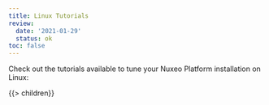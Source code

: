 ```yaml
---
title: Linux Tutorials
review:
  date: '2021-01-29'
  status: ok
toc: false
---
```


Check out the tutorials available to tune your Nuxeo Platform installation on Linux:

{{> children}}
